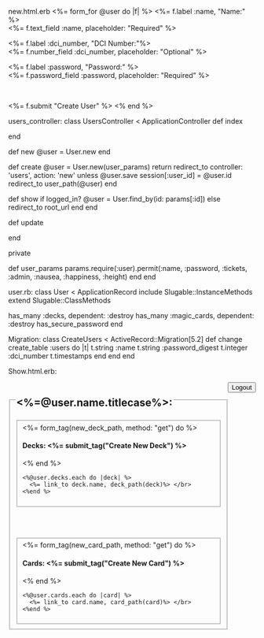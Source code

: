 new.html.erb
<%= form_for @user do |f| %>
  <%= f.label :name, "Name:" %> </br>
  <%= f.text_field :name, placeholder: "Required" %></br>

  <%= f.label :dci_number, "DCI Number:"%> </br>
  <%= f.number_field :dci_number, placeholder: "Optional" %> </br>

  <%= f.label :password, "Password:" %> </br>
  <%= f.password_field :password, placeholder: "Required" %> </br>

  </br>

  <%= f.submit "Create User" %>
<% end %>

users_controller:
class UsersController < ApplicationController
  def index

  end

  def new
    @user = User.new
  end

  def create
    @user = User.new(user_params)
    return redirect_to controller: 'users', action: 'new' unless @user.save
    session[:user_id] = @user.id
    redirect_to user_path(@user)
  end

  def show
    if logged_in?
      @user = User.find_by(id: params[:id])
    else
      redirect_to root_url
    end
  end

  def update

  end

  private

  def user_params
    params.require(:user).permit(:name, :password, :tickets, :admin, :nausea, :happiness, :height)
  end
end

user.rb:
class User < ApplicationRecord
  include Slugable::InstanceMethods
  extend Slugable::ClassMethods

  has_many :decks, dependent: :destroy
  has_many :magic_cards, dependent: :destroy
  has_secure_password
end

Migration:
class CreateUsers < ActiveRecord::Migration[5.2]
  def change
    create_table :users do |t|
      t.string :name
      t.string :password_digest
      t.integer :dci_number
      t.timestamps
    end
  end
end

Show.html.erb:
<form method="get" action="/logout">
  <input type="submit" value="Logout" style="float: right;">
</form>

<fieldset>
  <legend><h2><%=@user.name.titlecase%>: </h2></legend>

  <fieldset>
    <%= form_tag(new_deck_path, method: "get") do %>
      <h4 style="display: inline-block">Decks: <%= submit_tag("Create New Deck") %></h4></br>
    <% end %>

    <%@user.decks.each do |deck| %>
      <%= link_to deck.name, deck_path(deck)%> </br>
    <%end %>
  </fieldset>

  </br></br>

  <fieldset>
    <%= form_tag(new_card_path, method: "get") do %>
      <h4 style="display: inline-block">Cards: <%= submit_tag("Create New Card") %></h4></br>
    <% end %>

    <%@user.cards.each do |card| %>
      <%= link_to card.name, card_path(card)%> </br>
    <%end %>
  </fieldset>
</fieldset>
